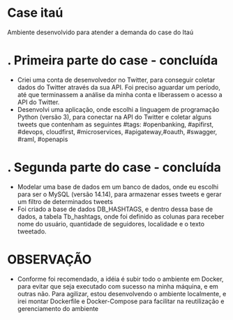 # Case itaú
Ambiente desenvolvido para atender a demanda do case do Itaú
# . Primeira parte do case - concluída 
- Criei uma conta de desenvolvedor no Twitter, para conseguir coletar dados do Twitter através da sua API. Foi preciso aguardar um período, até que terminassem a análise da minha conta e liberassem o acesso a API do Twitter.
- Desenvolvi uma aplicação, onde escolhi a linguagem de programação Python (versão 3), para conectar na API do Twitter e coletar alguns tweets que contenham as seguintes #tags: #openbanking, #apifirst, #devops, cloudfirst, #microservices, #apigateway,#oauth, #swagger, #raml, #openapis

# . Segunda parte do case - concluída
- Modelar uma base de dados em um banco de dados, onde eu escolhi para ser o MySQL (versão 14.14), para armazenar esses tweets e gerar um filtro de determinados tweets
- Foi criado a base de dados DB_HASHTAGS, e dentro dessa base de dados, a tabela Tb_hashtags, onde foi definido as colunas para receber nome do usuário, quantidade de seguidores, localidade e o texto tweetado.

# OBSERVAÇÃO
- Conforme foi recomendado, a idéia é subir todo o ambiente em Docker, para evitar que seja executado com sucesso na minha máquina, e em outras não. Para agilizar, estou desenvolvendo o ambiente localmente, e irei montar Dockerfile e Docker-Compose para facilitar na reutilização e gerenciamento do ambiente

